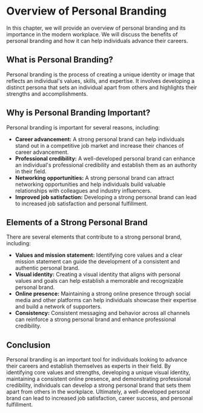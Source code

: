 Overview of Personal Branding
====================================================================

In this chapter, we will provide an overview of personal branding and its importance in the modern workplace. We will discuss the benefits of personal branding and how it can help individuals advance their careers.

What is Personal Branding?
--------------------------

Personal branding is the process of creating a unique identity or image that reflects an individual's values, skills, and expertise. It involves developing a distinct persona that sets an individual apart from others and highlights their strengths and accomplishments.

Why is Personal Branding Important?
-----------------------------------

Personal branding is important for several reasons, including:

* **Career advancement:** A strong personal brand can help individuals stand out in a competitive job market and increase their chances of career advancement.
* **Professional credibility:** A well-developed personal brand can enhance an individual's professional credibility and establish them as an authority in their field.
* **Networking opportunities:** A strong personal brand can attract networking opportunities and help individuals build valuable relationships with colleagues and industry influencers.
* **Improved job satisfaction:** Developing a strong personal brand can lead to increased job satisfaction and personal fulfillment.

Elements of a Strong Personal Brand
-----------------------------------

There are several elements that contribute to a strong personal brand, including:

* **Values and mission statement:** Identifying core values and a clear mission statement can guide the development of a consistent and authentic personal brand.
* **Visual identity:** Creating a visual identity that aligns with personal values and goals can help establish a memorable and recognizable personal brand.
* **Online presence:** Maintaining a strong online presence through social media and other platforms can help individuals showcase their expertise and build a network of supporters.
* **Consistency:** Consistent messaging and behavior across all channels can reinforce a strong personal brand and enhance professional credibility.

Conclusion
----------

Personal branding is an important tool for individuals looking to advance their careers and establish themselves as experts in their field. By identifying core values and strengths, developing a unique visual identity, maintaining a consistent online presence, and demonstrating professional credibility, individuals can develop a strong personal brand that sets them apart from others in the workplace. Ultimately, a well-developed personal brand can lead to increased job satisfaction, career success, and personal fulfillment.
